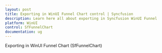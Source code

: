 ```yaml
---
layout: post
title: Exporting in WinUI Funnel Chart control | Syncfusion
description: Learn here all about exporting in Syncfusion WinUI Funnel Chart(SfFunnelChart) control with key features and more.
platform: WinUI
control: SfFunnelChart
documentation: ug
---
```


Exporting in WinUI Funnel Chart (SfFunnelChart)

